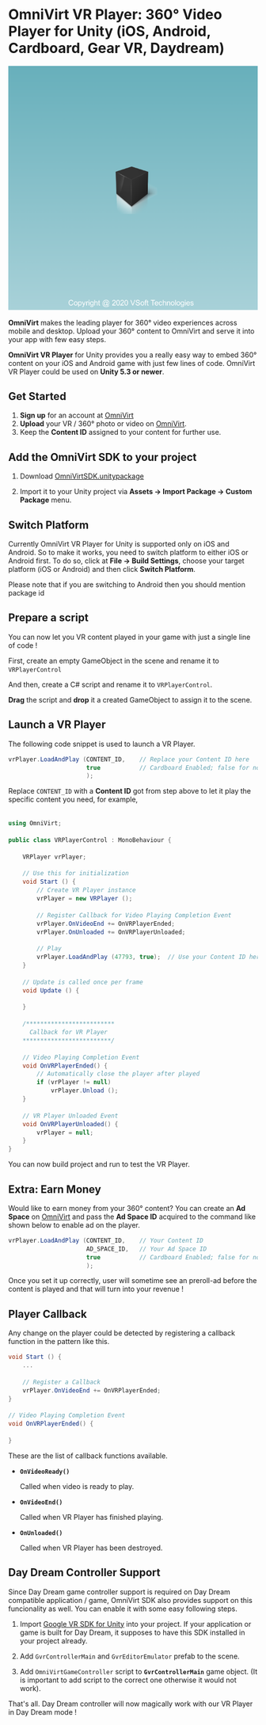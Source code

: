 # OmniVirt VR Player: 360° Video Player for Unity (iOS, Android, Cardboard, Gear VR, Daydream)

![Screenshot](https://github.com/Codemaker2015/VR-Video-Player/blob/master/Screenshots/Screenshot.png)

**OmniVirt** makes the leading player for 360° video experiences across mobile and desktop. Upload your 360° content to OmniVirt and serve it into your app with few easy steps.

**OmniVirt VR Player** for Unity provides you a really easy way to embed 360° content on your iOS and Android game with just few lines of code. OmniVirt VR Player could be used on **Unity 5.3 or newer**.

## Get Started

1. **Sign up** for an account at [OmniVirt](https://www.omnivirt.com/vr-player/)
2. **Upload** your VR / 360° photo or video on [OmniVirt](https://www.omnivirt.com/vr-player/).
3. Keep the **Content ID** assigned to your content for further use.

## Add the OmniVirt SDK to your project

1) Download [OmniVirtSDK.unitypackage](https://static.omnivirt.com/sdk/unity/v2.5.4/OmniVirtSDK.unitypackage)

2) Import it to your Unity project via **Assets -> Import Package -> Custom Package** menu.

## Switch Platform

Currently OmniVirt VR Player for Unity is supported only on iOS and Android. So to make it works, you need to switch platform to either iOS or Android first. To do so, click at **File -> Build Settings**, choose your target platform (iOS or Android) and then click **Switch Platform**.

Please note that if you are switching to Android then you should mention package id

## Prepare a script

You can now let you VR content played in your game with just a single line of code !

First, create an empty GameObject in the scene and rename it to `VRPlayerControl` 

And then, create a C# script and rename it to `VRPlayerControl`.

**Drag** the script and **drop** it a created GameObject to assign it to the scene.

## Launch a VR Player

The following code snippet is used to launch a VR Player.

```csharp
vrPlayer.LoadAndPlay (CONTENT_ID,    // Replace your Content ID here
                      true           // Cardboard Enabled; false for non-VR mode
                      );
```

Replace `CONTENT_ID` with a **Content ID** got from step above to let it play the specific content you need, for example,

```csharp

using OmniVirt;

public class VRPlayerControl : MonoBehaviour {

    VRPlayer vrPlayer;

    // Use this for initialization
    void Start () {
        // Create VR Player instance
        vrPlayer = new VRPlayer ();

        // Register Callback for Video Playing Completion Event
        vrPlayer.OnVideoEnd += OnVRPlayerEnded;
        vrPlayer.OnUnloaded += OnVRPlayerUnloaded;

        // Play
        vrPlayer.LoadAndPlay (47793, true);  // Use your Content ID here
    }
	
    // Update is called once per frame
    void Update () {
		
    }

    /*************************
      Callback for VR Player
    *************************/

    // Video Playing Completion Event
    void OnVRPlayerEnded() {
        // Automatically close the player after played
        if (vrPlayer != null)
            vrPlayer.Unload ();
    }

    // VR Player Unloaded Event
    void OnVRPlayerUnloaded() {
        vrPlayer = null;		
    }
}
```

You can now build project and run to test the VR Player.

## Extra: Earn Money

Would like to earn money from your 360° content? You can create an **Ad Space** on [OmniVirt](www.omnivirt.com) and pass the **Ad Space ID** acquired to the command like shown below to enable ad on the player.

```csharp
vrPlayer.LoadAndPlay (CONTENT_ID,    // Your Content ID
                      AD_SPACE_ID,   // Your Ad Space ID
                      true           // Cardboard Enabled; false for non-VR mode
                      );
```

Once you set it up correctly, user will sometime see an preroll-ad before the content is played and that will turn into your revenue !

## Player Callback

Any change on the player could be detected by registering a callback function in the pattern like this.

```csharp
void Start () {
    ...
    
    // Register a Callback
    vrPlayer.OnVideoEnd += OnVRPlayerEnded;
}

// Video Playing Completion Event
void OnVRPlayerEnded() {

}
```

These are the list of callback functions available.

- **`OnVideoReady()`**

  Called when video is ready to play.

- **`OnVideoEnd()`**

  Called when VR Player has finished playing.

- **`OnUnloaded()`**

  Called when VR Player has been destroyed.


## Day Dream Controller Support

Since Day Dream game controller support is required on Day Dream compatible application / game, OmniVirt SDK also provides support on this funcionality as well. You can enable it with some easy following steps.

1) Import [Google VR SDK for Unity](https://github.com/googlevr/gvr-unity-sdk/releases) into your project. If your application or game is built for Day Dream, it supposes to have this SDK installed in your project already.

2) Add `GvrControllerMain` and `GvrEditorEmulator` prefab to the scene.

3) Add `OmniVirtGameController` script to **`GvrControllerMain`** game object. (It is important to add script to the correct one otherwise it would not work).

That's all. Day Dream controller will now magically work with our VR Player in Day Dream mode !